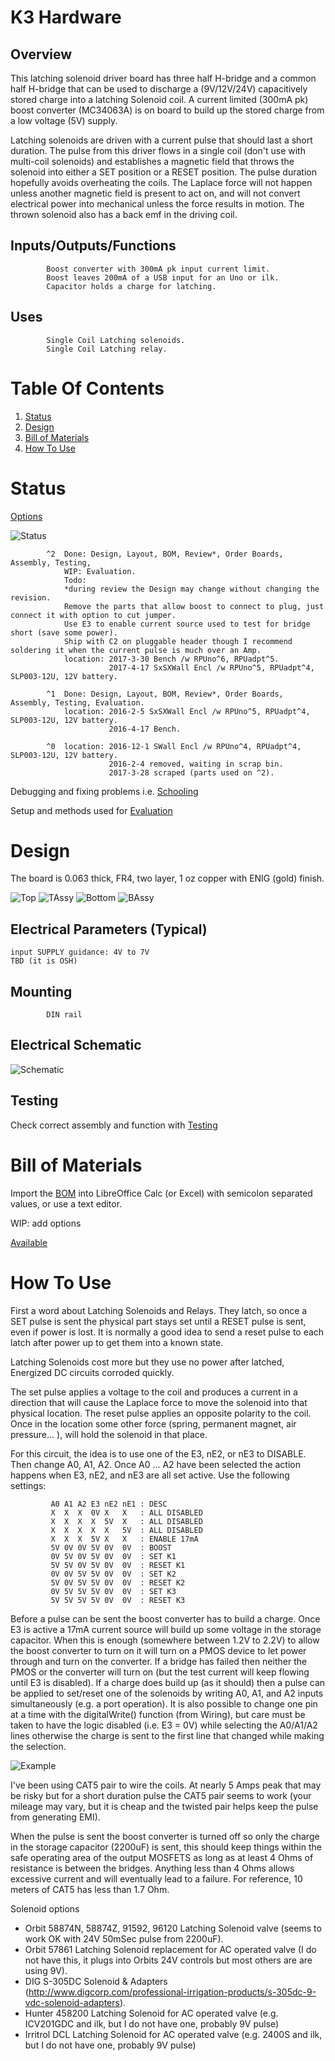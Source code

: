 # K3 Hardware

## Overview

This latching solenoid driver board has three half H-bridge and a common half H-bridge that can be used to discharge a (9V/12V/24V) capacitively stored charge into a latching Solenoid coil. A current limited (300mA pk) boost converter (MC34063A) is on board to build up the stored charge from a low voltage (5V) supply.

Latching solenoids are driven with a current pulse that should last a short duration. The pulse from this driver flows in a single coil (don't use with multi-coil solenoids) and establishes a magnetic field that throws the solenoid into either a SET position or a RESET position. The pulse duration hopefully avoids overheating the coils. The Laplace force will not happen unless another magnetic field is present to act on, and will not convert electrical power into mechanical unless the force results in motion. The thrown solenoid also has a back emf in the driving coil.

## Inputs/Outputs/Functions

```
        Boost converter with 300mA pk input current limit.
        Boost leaves 200mA of a USB input for an Uno or ilk.
        Capacitor holds a charge for latching.
```


## Uses

```
        Single Coil Latching solenoids.
        Single Coil Latching relay.
```


# Table Of Contents

1. [Status](#status)
2. [Design](#design)
3. [Bill of Materials](#bill-of-materials)
4. [How To Use](#how-to-use)


# Status

[Options](#bill-of-materials)

![Status](./status_icon.png "K3 Status")

```
        ^2  Done: Design, Layout, BOM, Review*, Order Boards, Assembly, Testing,
            WIP: Evaluation.
            Todo:   
            *during review the Design may change without changing the revision.
            Remove the parts that allow boost to connect to plug, just connect it with option to cut jumper.
            Use E3 to enable current source used to test for bridge short (save some power).
            Ship with C2 on pluggable header though I recommend soldering it when the current pulse is much over an Amp.
            location: 2017-3-30 Bench /w RPUno^6, RPUadpt^5.
                      2017-4-17 SxSXWall Encl /w RPUno^5, RPUadpt^4, SLP003-12U, 12V battery.

        ^1  Done: Design, Layout, BOM, Review*, Order Boards, Assembly, Testing, Evaluation.
            location: 2016-2-5 SxSXWall Encl /w RPUno^5, RPUadpt^4, SLP003-12U, 12V battery.
                      2016-4-17 Bench.
            
        ^0  location: 2016-12-1 SWall Encl /w RPUno^4, RPUadpt^4, SLP003-12U, 12V battery.
                      2016-2-4 removed, waiting in scrap bin.
                      2017-3-28 scraped (parts used on ^2).
```

Debugging and fixing problems i.e. [Schooling](./Schooling/)

Setup and methods used for [Evaluation](./Evaluation/)


# Design

The board is 0.063 thick, FR4, two layer, 1 oz copper with ENIG (gold) finish.

![Top](./Documents/16276,Top.png "K3 Top")
![TAssy](./Documents/16276,TAssy.jpg "K3 Top Assy")
![Bottom](./Documents/16276,Bottom.png "K3 Bottom")
![BAssy](./Documents/16276,BAssy.jpg "K3 Bottom Assy")

## Electrical Parameters (Typical)

```
input SUPPLY guidance: 4V to 7V
TBD (it is OSH)
```

## Mounting

```
        DIN rail
```

## Electrical Schematic

![Schematic](./Documents/16276,Schematic.png "K3 Schematic")

## Testing

Check correct assembly and function with [Testing](./Testing/)


# Bill of Materials

Import the [BOM](./Design/16276,BOM.csv) into LibreOffice Calc (or Excel) with semicolon separated values, or use a text editor.

WIP: add options

[Available](https://rpubus.org/Order_Form.html)


# How To Use

First a word about Latching Solenoids and Relays. They latch, so once a SET pulse is sent the physical part stays set until a RESET pulse is sent, even if power is lost. It is normally a good idea to send a reset pulse to each latch after power up to get them into a known state.

Latching Solenoids cost more but they use no power after latched, Energized DC circuits corroded quickly. 

The set pulse applies a voltage to the coil and produces a current in a direction that will cause the Laplace force to move the solenoid into that physical location. The reset pulse applies an opposite polarity to the coil. Once in the location some other force (spring, permanent magnet, air pressure... ), will hold the solenoid in that place.

For this circuit, the idea is to use one of the E3, nE2, or nE3 to DISABLE. Then change A0, A1, A2. Once A0 ... A2 have been selected the action happens when E3, nE2, and nE3 are all set active. Use the following settings:  

```
         A0 A1 A2 E3 nE2 nE1 : DESC
         X  X  X  0V X   X   : ALL DISABLED
         X  X  X  X  5V  X   : ALL DISABLED
         X  X  X  X  X   5V  : ALL DISABLED
         X  X  X  5V X   X   : ENABLE 17mA
         5V 0V 0V 5V 0V  0V  : BOOST
         0V 5V 0V 5V 0V  0V  : SET K1
         5V 5V 0V 5V 0V  0V  : RESET K1
         0V 0V 5V 5V 0V  0V  : SET K2
         5V 0V 5V 5V 0V  0V  : RESET K2
         0V 5V 5V 5V 0V  0V  : SET K3
         5V 5V 5V 5V 0V  0V  : RESET K3
```

Before a pulse can be sent the boost converter has to build a charge. Once E3 is active a 17mA current source will build up some voltage in the storage capacitor. When this is enough (somewhere between 1.2V to 2.2V) to allow the boost converter to turn on it will turn on a PMOS device to let power through and turn on the converter. If a bridge has failed then neither the PMOS or the converter will turn on (but the test current will keep flowing until E3 is disabled). If a charge does build up (as it should) then a pulse can be applied to set/reset one of the solenoids by writing A0, A1, and A2 inputs simultaneously (e.g. a port operation). It is also possible to change one pin at a time with the digitalWrite() function (from Wiring), but care must be taken to have the logic disabled (i.e. E3 = 0V) while selecting the A0/A1/A2 lines otherwise the charge is sent to the first line that changed while making the selection.

![Example](./Documents/Example.png "Example")

I've been using CAT5 pair to wire the coils. At nearly 5 Amps peak that may be risky but for a short duration pulse the CAT5 pair seems to work (your mileage may vary, but it is cheap and the twisted pair helps keep the pulse from generating EMI). 

When the pulse is sent the boost converter is turned off so only the charge in the storage capacitor (2200uF) is sent, this should keep things within the safe operating area of the output MOSFETS as long as at least 4 Ohms of resistance is between the bridges. Anything less than 4 Ohms allows excessive current and will eventually lead to a failure. For reference, 10 meters of CAT5 has less than 1.7 Ohm.

Solenoid options

* Orbit 58874N, 58874Z, 91592, 96120 Latching Solenoid valve (seems to work OK with 24V 50mSec pulse from 2200uF).
* Orbit 57861 Latching Solenoid replacement for AC operated valve (I do not have this, it plugs into Orbits 24V controls but most others are are using 9V).
* DIG S-305DC Solenoid & Adapters (http://www.digcorp.com/professional-irrigation-products/s-305dc-9-vdc-solenoid-adapters).
* Hunter 458200 Latching Solenoid for AC operated valve (e.g. ICV201GDC and ilk, but I do not have one, probably 9V pulse)
* Irritrol DCL Latching Solenoid for AC operated valve (e.g. 2400S and ilk, but I do not have one, probably 9V pulse)



